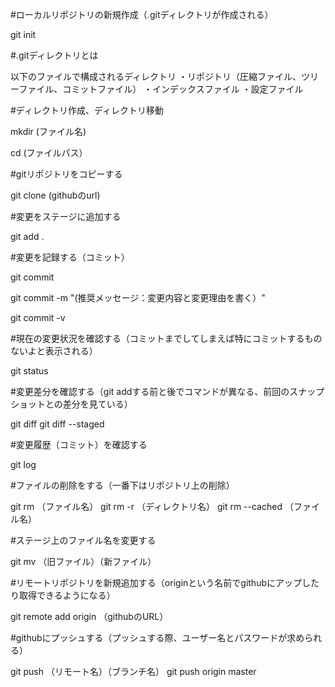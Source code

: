 #ローカルリポジトリの新規作成（.gitディレクトリが作成される）

git init

#.gitディレクトリとは

以下のファイルで構成されるディレクトリ
・リポジトリ（圧縮ファイル、ツリーファイル、コミットファイル）
・インデックスファイル
・設定ファイル

#ディレクトリ作成、ディレクトリ移動

mkdir (ファイル名)

cd (ファイルパス）

#gitリポジトリをコピーする

git clone (githubのurl)

#変更をステージに追加する

git add .

#変更を記録する（コミット）

git commit

git commit -m "(推奨メッセージ：変更内容と変更理由を書く）"

git commit -v

#現在の変更状況を確認する（コミットまでしてしまえば特にコミットするものないよと表示される）

git status

#変更差分を確認する（git addする前と後でコマンドが異なる、前回のスナップショットとの差分を見ている）

git diff 
git diff --staged

#変更履歴（コミット）を確認する

git log 

#ファイルの削除をする（一番下はリポジトリ上の削除）

git rm （ファイル名）
git rm -r （ディレクトリ名）
git rm --cached （ファイル名）

#ステージ上のファイル名を変更する

git mv （旧ファイル）（新ファイル）

#リモートリポジトリを新規追加する（originという名前でgithubにアップしたり取得できるようになる）

git remote add origin （githubのURL）

#githubにプッシュする（プッシュする際、ユーザー名とパスワードが求められる）

git push （リモート名）（ブランチ名）
git push origin master 
